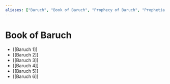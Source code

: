 ```yaml
---
aliases: ["Baruch", "Book of Baruch", "Prophecy of Baruch", "Prophetia Baruch", "Βαρούχ"]
---
```



# Book of Baruch
- [[Baruch 1]]
- [[Baruch 2]]
- [[Baruch 3]]
- [[Baruch 4]]
- [[Baruch 5]]
- [[Baruch 6]]

